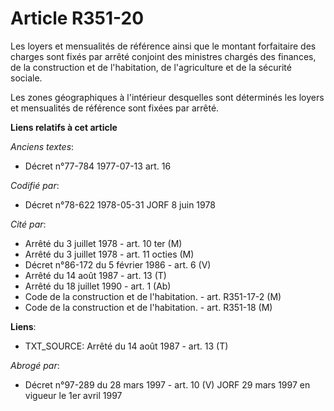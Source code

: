 # Article R351-20

Les loyers et mensualités de référence ainsi que le montant forfaitaire des charges sont fixés par arrêté conjoint des
ministres chargés des finances, de la construction et de l'habitation, de l'agriculture et de la sécurité sociale.

Les zones géographiques à l'intérieur desquelles sont déterminés les loyers et mensualités de référence sont fixées par
arrêté.

**Liens relatifs à cet article**

_Anciens textes_:

  - Décret n°77-784 1977-07-13 art. 16

_Codifié par_:

  - Décret n°78-622 1978-05-31 JORF 8 juin 1978

_Cité par_:

  - Arrêté du 3 juillet 1978 - art. 10 ter (M)
  - Arrêté du 3 juillet 1978 - art. 11 octies (M)
  - Décret n°86-172 du 5 février 1986 - art. 6 (V)
  - Arrêté du 14 août 1987 - art. 13 (T)
  - Arrêté du 18 juillet 1990 - art. 1 (Ab)
  - Code de la construction et de l'habitation. - art. R351-17-2 (M)
  - Code de la construction et de l'habitation. - art. R351-18 (M)

**Liens**:

  - TXT_SOURCE: Arrêté du 14 août 1987 - art. 13 (T)

_Abrogé par_:

  - Décret n°97-289 du 28 mars 1997 - art. 10 (V) JORF 29 mars 1997 en vigueur le 1er avril 1997

